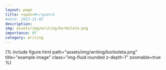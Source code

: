 ```yaml
---
layout: page
title: <span>#</span>3
#date: 2023-31-05
description:
img: assets/img/writing/borboleta.png
importance: 97
category: writing
---
```


<div class="row">
    <div class="col-sm mt-3 mt-md-0">
        {% include figure.html path="assets/img/writing/borboleta.png" title="example image" class="img-fluid rounded z-depth-1" zoomable=true %}
    </div>
</div>